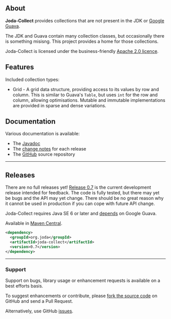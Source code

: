 ## <i></i> About

**Joda-Collect** provides collections that are not present in the JDK or
[Google Guava](http://code.google.com/p/guava-libraries/).

The JDK and Guava contain many collection classes, but occasionally there is something misisng.
This project provides a home for those collections.

Joda-Collect is licensed under the business-friendly [Apache 2.0 licence](license.html).


## <i></i> Features

Included collection types:

* Grid - A grid data structure, providing access to its values by row and column.
This is similar to Guava's `Table`, but uses `int` for the row and column, allowing optimisations.
Mutable and immutable implementations are provided in sparse and dense variations.


## <i></i> Documentation

Various documentation is available:

* The [Javadoc](apidocs/index.html)
* The [change notes](changes-report.html) for each release
* The [GitHub](https://github.com/JodaOrg/joda-collect) source repository


---

## <i></i> Releases

There are no full releases yet!
[Release 0.7](download.html) is the current development release intended for feedback.
The code is fully tested, but there may yet be bugs and the API may yet change.
There should be no great reason why it cannot be used in production if you can cope with future API change.

Joda-Collect requires Java SE 6 or later and [depends](dependencies.html) on Google Guava.

Available in [Maven Central](http://search.maven.org/#artifactdetails%7Corg.joda%7Cjoda-collect%7C0.7%7Cjar).

```xml
<dependency>
  <groupId>org.joda</groupId>
  <artifactId>joda-collect</artifactId>
  <version>0.7</version>
</dependency>
```

---

### Support

Support on bugs, library usage or enhancement requests is available on a best efforts basis.

To suggest enhancements or contribute, please [fork the source code](https://github.com/JodaOrg/joda-collect)
on GitHub and send a Pull Request.

Alternatively, use GitHub [issues](https://github.com/JodaOrg/joda-collect/issues).
